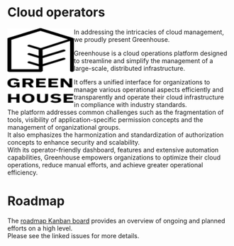 Cloud operators
===============

<a href="https://github.com/cloudoperators"><img align="left" width="150" height="170" src="https://raw.githubusercontent.com/cloudoperators/.github/main/assets/greenhouse.svg"></a>

In addressing the intricacies of cloud management, we proudly present Greenhouse. 

Greenhouse is a cloud operations platform designed to streamline and simplify the management of a large-scale, distributed infrastructure.

It offers a unified interface for organizations to manage various operational aspects efficiently and transparently and operate their cloud infrastructure in compliance with industry standards.  
The platform addresses common challenges such as the fragmentation of tools, visibility of application-specific permission concepts and the management of organizational groups.   
It also emphasizes the harmonization and standardization of authorization concepts to enhance security and scalability.   
With its operator-friendly dashboard, features and extensive automation capabilities, Greenhouse empowers organizations to optimize their cloud operations, reduce manual efforts, and achieve greater operational efficiency.

# Roadmap

The [roadmap Kanban board](https://github.com/orgs/cloudoperators/projects/1/views/1) provides an overview of ongoing and planned efforts on a high level.    
Please see the linked issues for more details.
